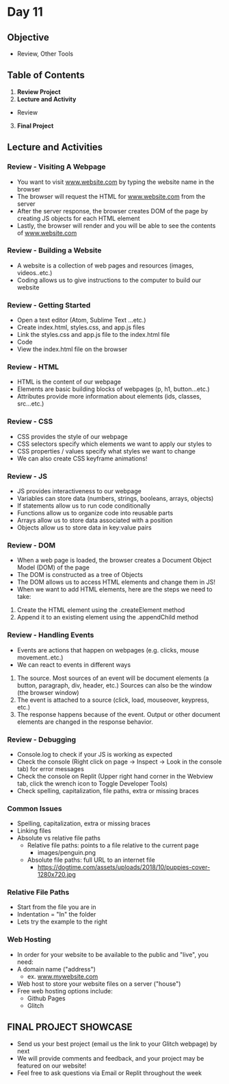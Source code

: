 # Day 11

## Objective
- Review, Other Tools 

## Table of Contents
1. **Review Project**
2. **Lecture and Activity**
  * Review
3. **Final Project**



## Lecture and Activities

### Review - Visiting A Webpage 
* You want to visit www.website.com by typing the website name in the browser
* The browser will request the HTML for www.website.com from the server
* After the server response, the browser creates DOM of the page by creating JS objects for each HTML element
* Lastly, the browser will render and you will be able to see the contents of www.website.com 

### Review - Building a Website 
* A website is a collection of web pages and resources (images, videos..etc.) 
* Coding allows us to give instructions to the computer to build our website 

### Review - Getting Started
* Open a text editor (Atom, Sublime Text ...etc.) 
* Create index.html, styles.css, and app.js files 
* Link the styles.css and app.js file to the index.html file 
* Code
* View the index.html file on the browser 

### Review - HTML
* HTML is the content of our webpage  
* Elements are basic building blocks of webpages (p, h1, button...etc.) 
* Attributes provide more information about elements (ids, classes, src...etc.) 

### Review - CSS
* CSS provides the style of our webpage  
* CSS selectors specify which elements we want to apply our styles to 
* CSS properties / values specify what styles we want to change 
* We can also create CSS keyframe animations! 

### Review - JS
* JS provides interactiveness to our webpage 
* Variables can store data (numbers, strings, booleans, arrays, objects) 
* If statements allow us to run code conditionally 
* Functions allow us to organize code into reusable parts 
* Arrays allow us to store data associated with a position 
* Objects allow us to store data in key:value pairs 

### Review - DOM
* When a web page is loaded, the browser creates a Document Object Model (DOM) of the page
* The DOM is constructed as a tree of Objects
* The DOM allows us to access HTML elements and change them in JS! 
* When we want to add HTML elements, here are the steps we need to take:
1. Create the HTML element using the .createElement method
2. Append it to an existing element using the .appendChild  method 

### Review - Handling Events
* Events are actions that happen on webpages (e.g. clicks, mouse movement..etc.) 
* We can react to events in different ways 
1. The source. Most sources of an event will be document elements (a button, paragraph, div, header, etc.) Sources can also be the window (the browser window)
2. The event is attached to a source (click, load, mouseover, keypress, etc.)
3. The response happens because of the event. Output or other document elements are changed in the response behavior.

### Review - Debugging
* Console.log to check if your JS is working as expected 
* Check the console (Right click on page -> Inspect -> Look in the console tab) for error messages 
* Check the console on Replit (Upper right hand corner in the Webview tab, click the wrench icon to Toggle Developer Tools)
* Check spelling, capitalization, file paths, extra or missing braces 

### Common Issues 
* Spelling, capitalization, extra or missing braces 
* Linking files 
* Absolute vs relative file paths 
  * Relative file paths: points to a file relative to the current page 
    * images/penguin.png 
  * Absolute file paths: full URL to an internet file 
    * https://dogtime.com/assets/uploads/2018/10/puppies-cover-1280x720.jpg 

### Relative File Paths
* Start from the file you are in
* Indentation = "In" the folder 
* Lets try the example to the right

### Web Hosting
* In order for your website to be available to the public and "live", you need:
* A domain name ("address") 
  * ex. www.mywebsite.com 
* Web host to store your website files on a server ("house")
* Free web hosting options include:
  * Github Pages 
  * Glitch 
 
## FINAL PROJECT SHOWCASE
* Send us your best project (email us the link to your Glitch webpage) by next 
* We will provide comments and feedback, and your project may be featured on our website! 
* Feel free to ask questions via Email or Replit throughout the week 
